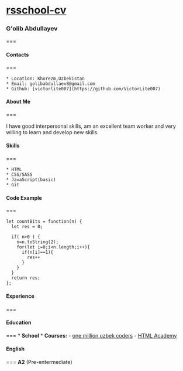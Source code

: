 [rsschool-cv](#)
===

### G'olib Abdullayev
===

#### Contacts
===

    * Location: Khorezm,Uzbekistan
    * Email: golibabdullaev8@gmail.com
    * Github: [victorlite007](https://github.com/VictorLite007)

#### About Me
===

I have good interpersonal skills, am an excellent team worker and very willing to learn and develop new skills.

#### Skills
===

    * HTML
    * CSS/SASS
    * JavaScript(basic)
    * Git

#### Code Example
===

```
let countBits = function(n) {
  let res = 0;
  
  if( n>0 ) {
    n=n.toString(2);
    for(let i=0;i<n.length;i++){
      if(n[i]==1){
        res++
      }
    }
  }
  return res;
};

```

#### Experience
===
#### Education
===
    * __School__
    * __Courses:__
        - [one million uzbek coders](https://www.uzbekcoders.uz/)
        - [HTML Academy](https://htmlacademy.ru/)

#### English
===
__A2__ (Pre-entermediate)